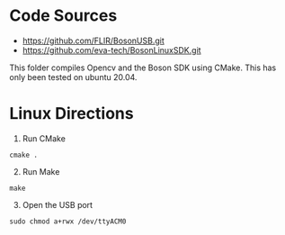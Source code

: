 
# Code Sources
- https://github.com/FLIR/BosonUSB.git
- https://github.com/eva-tech/BosonLinuxSDK.git

This folder compiles Opencv and the Boson SDK using CMake. This has only been tested on ubuntu 20.04.


# Linux Directions
1. Run CMake
```
cmake .
```
2. Run Make
```
make
```
3. Open the USB port
```
sudo chmod a+rwx /dev/ttyACM0
```